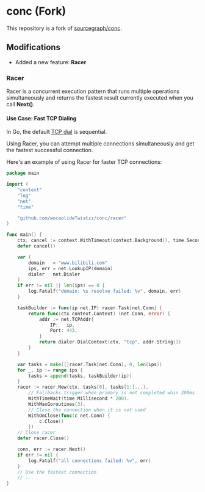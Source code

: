 # conc (Fork)

This repository is a fork of [sourcegraph/conc](https://github.com/sourcegraph/conc).

## Modifications

- Added a new feature: **Racer**

### Racer

Racer is a concurrent execution pattern that runs multiple operations simultaneously and returns the fastest result currently executed when you call **Next()**.

#### Use Case: Fast TCP Dialing

In Go, the default [TCP dial](https://github.com/golang/go/blob/master/src/net/dial.go#L632) is sequential.

Using Racer, you can attempt multiple connections simultaneously and get the fastest successful connection.  

Here's an example of using Racer for faster TCP connections:

```go
package main

import (
	"context"
	"log"
	"net"
	"time"

	"github.com/wocaolideTwistzz/conc/racer"
)

func main() {
	ctx, cancel := context.WithTimeout(context.Background(), time.Second*15)
	defer cancel()

	var (
		domain   = "www.bilibili.com"
		ips, err = net.LookupIP(domain)
		dialer   net.Dialer
	)
	if err != nil || len(ips) == 0 {
		log.Fatalf("domain: %s resolve failed: %v", domain, err)
	}

	taskBuilder := func(ip net.IP) racer.Task[net.Conn] {
		return func(ctx context.Context) (net.Conn, error) {
			addr := net.TCPAddr{
				IP:   ip,
				Port: 443,
			}
			return dialer.DialContext(ctx, "tcp", addr.String())
		}
	}

	var tasks = make([]racer.Task[net.Conn], 0, len(ips))
	for _, ip := range ips {
		tasks = append(tasks, taskBuilder(ip))
	}
	racer := racer.New(ctx, tasks[0], tasks[1:]...).
		// Fallbacks trigger when primary is not completed whin 200ms
		WithTimeWait(time.Millisecond * 200).
		WithMaxGoroutines(3).
		// Close the connection when it is not used
		WithOnClose(func(c net.Conn) {
			c.Close()
		})
	// Close racer
	defer racer.Close()

	conn, err := racer.Next()
	if err != nil {
		log.Fatalf("all connections failed: %v", err)
	}
	// Use the fastest connection
	// ...
}
```

